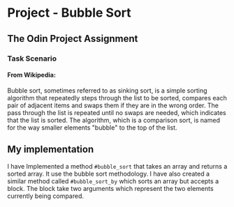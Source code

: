 # Project - Bubble Sort

## The Odin Project Assignment

### Task Scenario

#### From Wikipedia:

Bubble sort, sometimes referred to as sinking sort, is a simple sorting algorithm that repeatedly steps through the list to be sorted, compares each pair of adjacent items and swaps them if they are in the wrong order. The pass through the list is repeated until no swaps are needed, which indicates that the list is sorted. The algorithm, which is a comparison sort, is named for the way smaller elements "bubble" to the top of the list. 

## My implementation

I have Implemented a method `#bubble_sort` that takes an array and returns a sorted array. It use the bubble sort methodology.
I have also created a similar method called `#bubble_sort_by` which sorts an array but accepts a block. The block take two arguments which represent the two elements currently being compared.